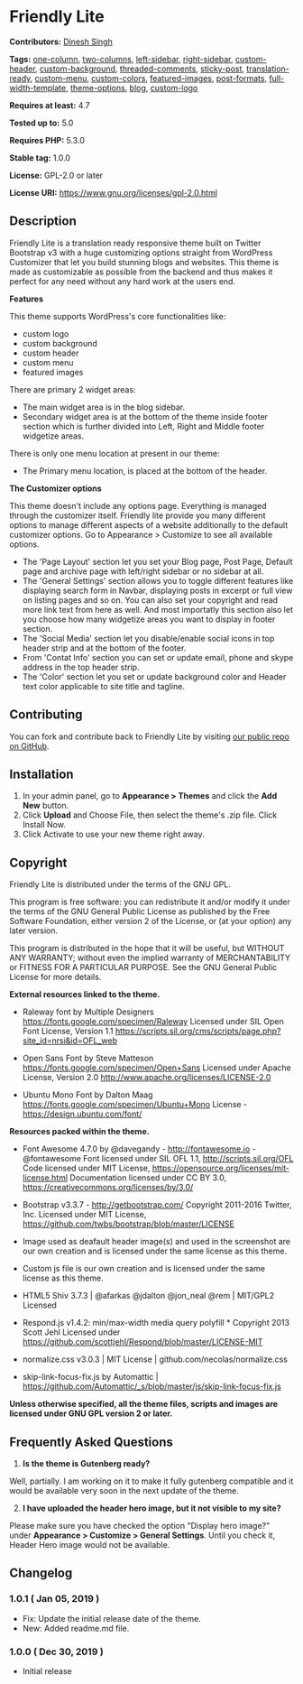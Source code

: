 ﻿# Friendly Lite #

**Contributors:** [Dinesh Singh](https://profiles.wordpress.org/dinesh1985singh/)

**Tags:** [one-column](https://wordpress.org/themes/tags/one-column/), [two-columns](https://wordpress.org/themes/tags/two-columns/), [left-sidebar](https://wordpress.org/themes/tags/left-sidebar/), [right-sidebar](https://wordpress.org/themes/tags/right-sidebar/), [custom-header](https://wordpress.org/themes/tags/custom-header/), [custom-background](https://wordpress.org/themes/tags/custom-background/), [threaded-comments](https://wordpress.org/themes/tags/threaded-comments/), [sticky-post](https://wordpress.org/themes/tags/sticky-post/), [translation-ready](https://wordpress.org/themes/tags/translation-ready/), [custom-menu](https://wordpress.org/themes/tags/custom-menu/), [custom-colors](https://wordpress.org/themes/tags/custom-colors/), [featured-images](https://wordpress.org/themes/tags/featured-images/), [post-formats](https://wordpress.org/themes/tags/post-formats/), [full-width-template](https://wordpress.org/themes/tags/full-width-template/), [theme-options](https://wordpress.org/themes/tags/theme-options/), [blog](https://wordpress.org/themes/tags/blog/), [custom-logo](https://wordpress.org/themes/tags/custom-logo/)

**Requires at least:** 4.7

**Tested up to:**      5.0

**Requires PHP:**      5.3.0

**Stable tag:**        1.0.0

**License:**           GPL-2.0 or later

**License URI:**       https://www.gnu.org/licenses/gpl-2.0.html


## Description ##

Friendly Lite is a translation ready responsive theme built on Twitter Bootstrap v3 with a huge customizing options straight from WordPress Customizer that let you build stunning blogs and websites. This theme is made as customizable as possible from the backend and thus makes it perfect for any need without any hard work at the users end. 

**Features**

This theme supports WordPress's core functionalities like:

 - custom logo 
 - custom background
 - custom header
 - custom menu
 - featured images

There are primary 2 widget areas:

 - The main widget area is in the blog sidebar.
 - Secondary widget area is at the bottom of the theme inside footer section which is further divided into Left, Right and Middle footer widgetize areas. 

There is only one menu location at present in our theme:

- The Primary menu location, is placed at the bottom of the header.

**The Customizer options**

This theme doesn't include any options page. Everything is managed through the customizer itself. Friendly lite provide you many different options to manage different aspects of a website additionally to the default customizer options. Go to Appearance > Customize to see all available options.
 - The 'Page Layout' section let you set your Blog page, Post Page, Default page and archive page with left/right sidebar or no sidebar at all.
 - The 'General Settings' section allows you to toggle different features like displaying search form in Navbar, displaying posts in excerpt or full view on listing pages and so on. You can also set your copyright and read more link text from here as well. And most importatly this section also let you choose how many widgetize areas you want to display in footer section.
 - The 'Social Media' section let you disable/enable social icons in top header strip and at the bottom of the footer.
 - From 'Contat Info' section you can set or update email, phone and skype address in the top header strip.
 - The 'Color' section let you set or update background color and Header text color applicable to site title and tagline.

## Contributing ##

You can fork and contribute back to Friendly Lite by visiting [our public repo on GitHub](https://github.com/dinesh1985singh/friendly-lite).

## Installation ##

1. In your admin panel, go to **Appearance > Themes** and click the **Add New** button.
2. Click **Upload** and Choose File, then select the theme's .zip file. Click Install Now.
3. Click Activate to use your new theme right away.

## Copyright ##

Friendly Lite is distributed under the terms of the GNU GPL.

This program is free software: you can redistribute it and/or modify
it under the terms of the GNU General Public License as published by
the Free Software Foundation, either version 2 of the License, or
(at your option) any later version.

This program is distributed in the hope that it will be useful,
but WITHOUT ANY WARRANTY; without even the implied warranty of
MERCHANTABILITY or FITNESS FOR A PARTICULAR PURPOSE. See the
GNU General Public License for more details.

**External resources linked to the theme.**
 
* Raleway font by Multiple Designers https://fonts.google.com/specimen/Raleway
  Licensed under SIL Open Font License, Version 1.1 https://scripts.sil.org/cms/scripts/page.php?site_id=nrsi&id=OFL_web

* Open Sans Font by Steve Matteson https://fonts.google.com/specimen/Open+Sans 
  Licensed under Apache License, Version 2.0 http://www.apache.org/licenses/LICENSE-2.0

* Ubuntu Mono Font by Dalton Maag https://fonts.google.com/specimen/Ubuntu+Mono
  License - https://design.ubuntu.com/font/

**Resources packed within the theme.**

* Font Awesome 4.7.0 by @davegandy - http://fontawesome.io - @fontawesome
  Font licensed under SIL OFL 1.1, http://scripts.sil.org/OFL
  Code licensed under MIT License, https://opensource.org/licenses/mit-license.html
  Documentation licensed under CC BY 3.0, https://creativecommons.org/licenses/by/3.0/

* Bootstrap v3.3.7 - http://getbootstrap.com/
  Copyright 2011-2016 Twitter, Inc. 
  Licensed under MIT License, https://github.com/twbs/bootstrap/blob/master/LICENSE

* Image used as deafault header image(s) and used in the screenshot are our own creation and is licensed under the same license as this theme.
* Custom js file is our own creation and is licensed under the same license as this theme.
* HTML5 Shiv 3.7.3 | @afarkas @jdalton @jon_neal @rem | MIT/GPL2 Licensed
* Respond.js v1.4.2: min/max-width media query polyfill * Copyright 2013 Scott Jehl
  Licensed under https://github.com/scottjehl/Respond/blob/master/LICENSE-MIT
* normalize.css v3.0.3 | MIT License | github.com/necolas/normalize.css
* skip-link-focus-fix.js by Automattic | https://github.com/Automattic/_s/blob/master/js/skip-link-focus-fix.js

**Unless otherwise specified, all the theme files, scripts and images are licensed under GNU GPL version 2 or later.**


## Frequently Asked Questions ##

1. **Is the theme is Gutenberg ready?**

Well, partially. I am working on it to make it fully gutenberg compatible and it would be available very soon in the next update of the theme. 

2. **I have uploaded the header hero image, but it not visible to my site?**

Please make sure you have checked the option "Display hero image?" under **Appearance > Customize > General Settings**. Until you check it, Header Hero image would not be available. 


## Changelog ##

### 1.0.1 ( Jan 05, 2019 ) ###
* Fix: Update the initial release date of the theme.
* New: Added readme.md file.

### 1.0.0 ( Dec 30, 2019 ) ###
* Initial release